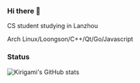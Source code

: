 ### Hi there 👋

CS student studying in Lanzhou

Arch Linux/Loongson/C++/Qt/Go/Javascript

### Status
![Kirigami's GitHub stats](https://github-readme-stats.vercel.app/api?username=prcups&theme=buefy&show_icons=true)
